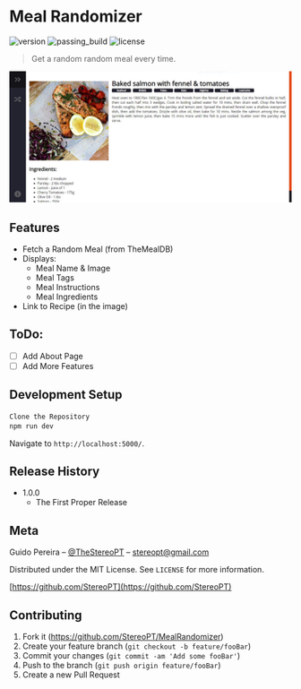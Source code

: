# Meal Randomizer
![version](https://img.shields.io/badge/version-1.0-blue.svg) ![passing_build](https://img.shields.io/badge/build-passing-brightgreen.svg) ![license](https://img.shields.io/badge/license-MIT-blue.svg)
> Get a random random meal every time.

![Screenshoot](https://raw.githubusercontent.com/StereoPT/MealRandomizer/master/Screenshots/03.JPG)

## Features

- Fetch a Random Meal (from TheMealDB)
- Displays:
  - Meal Name & Image
  - Meal Tags
  - Meal Instructions
  - Meal Ingredients
- Link to Recipe (in the image)

## ToDo:
- [ ] Add About Page
- [ ] Add More Features

## Development Setup

```sh
Clone the Repository
npm run dev
```

Navigate to `http://localhost:5000/`.

## Release History

* 1.0.0
    * The First Proper Release

## Meta

Guido Pereira – [@TheStereoPT](https://twitter.com/TheStereoPT) – stereopt@gmail.com

Distributed under the MIT License. See ``LICENSE`` for more information.

[https://github.com/StereoPT](https://github.com/StereoPT)

## Contributing

1. Fork it (https://github.com/StereoPT/MealRandomizer)
2. Create your feature branch (`git checkout -b feature/fooBar`)
3. Commit your changes (`git commit -am 'Add some fooBar'`)
4. Push to the branch (`git push origin feature/fooBar`)
5. Create a new Pull Request